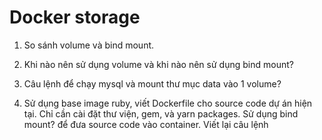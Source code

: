 # Docker storage

1. So sánh volume và bind mount.

1. Khi nào nên sử dụng volume và khi nào nên sử dụng bind mount?

1. Câu lệnh để chạy mysql và mount thư mục data vào 1 volume?

1. Sử dụng base image ruby, viết Dockerfile cho source code dự án hiện tại. Chỉ cần cài đặt thư viện, gem, và yarn packages. Sử dụng bind mount? để đưa source code vào container. Viết lại câu lệnh
